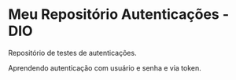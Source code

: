 # Meu Repositório Autenticações - DIO
Repositório de testes de autenticações.

Aprendendo autenticação com usuário e senha e via token.